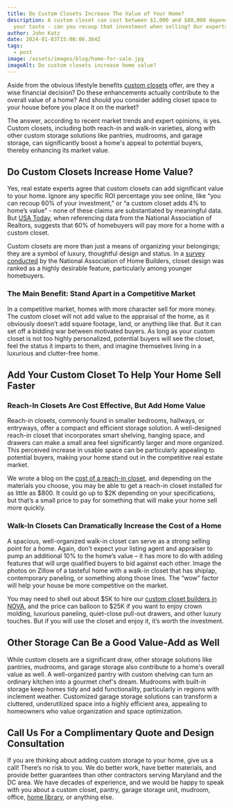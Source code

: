 ```yaml
---
title: Do Custom Closets Increase The Value of Your Home?
description: A custom closet can cost between $1,000 and $80,000 depending on
  your taste - can you recoup that investment when selling? Our experts discuss.
author: John Katz
date: 2024-01-03T15:08:06.364Z
tags:
  - post
image: /assets/images/blog/home-for-sale.jpg
imageAlt: Do custom closets increase home value?
---
```

<!--StartFragment-->

Aside from the obvious lifestyle benefits [custom closets](https://myclosetguys.com/washington-dc-custom-closets/) offer, are they a wise financial decision? Do these enhancements actually contribute to the overall value of a home? And should you consider adding closet space to your house before you place it on the market?

The answer, according to recent market trends and expert opinions, is yes. Custom closets, including both reach-in and walk-in varieties, along with other custom storage solutions like pantries, mudrooms, and garage storage, can significantly boost a home's appeal to potential buyers, thereby enhancing its market value.

## Do Custom Closets Increase Home Value?

Yes, real estate experts agree that custom closets can add significant value to your home. Ignore any specific ROI percentage you see online, like “you can recoup 60% of your investment,” or “a custom closet adds 4% to home’s value” - none of these claims are substantiated by meaningful data. But [USA Today](https://www.usatoday.com/story/money/personalfinance/2013/04/28/24-7-home-features/2106203/), when referencing data from the National Association of Realtors, suggests that 60% of homebuyers will pay more for a home with a custom closet.

Custom closets are more than just a means of organizing your belongings; they are a symbol of luxury, thoughtful design and status. In a [survey conducted](https://eyeonhousing.org/wp-content/uploads/2015/01/Home-Trends-2015.pdf?_ga=1.46334126.848939554.1431376310) by the National Association of Home Builders, closet design was ranked as a highly desirable feature, particularly among younger homebuyers.

### The Main Benefit: Stand Apart in a Competitive Market

In a competitive market, homes with more character sell for more money. The custom closet will not add value to the appraisal of the home, as it obviously doesn’t add square footage, land, or anything like that. But it can set off a bidding war between motivated buyers. As long as your custom closet is not too highly personalized, potential buyers will see the closet, feel the status it imparts to them, and imagine themselves living in a luxurious and clutter-free home.

## Add Your Custom Closet To Help Your Home Sell Faster

### Reach-In Closets Are Cost Effective, But Add Home Value

Reach-in closets, commonly found in smaller bedrooms, hallways, or entryways, offer a compact and efficient storage solution. A well-designed reach-in closet that incorporates smart shelving, hanging space, and drawers can make a small area feel significantly larger and more organized. This perceived increase in usable space can be particularly appealing to potential buyers, making your home stand out in the competitive real estate market.

We wrote a blog on the [cost of a reach-in closet](https://myclosetguys.com/blog/how-much-does-a-custom-closet-cost/), and depending on the materials you choose, you may be able to get a reach-in closet installed for as little as $800. It could go up to $2K depending on your specifications, but that’s a small price to pay for something that will make your home sell more quickly.

### Walk-In Closets Can Dramatically Increase the Cost of a Home

A spacious, well-organized walk-in closet can serve as a strong selling point for a home. Again, don’t expect your listing agent and appraiser to pump an additional 10% to the home’s value – it has more to do with adding features that will urge qualified buyers to bid against each other. Image the photos on Zillow of a tasteful home with a walk-in closet that has shiplap, contemporary paneling, or something along those lines. The “wow” factor will help your house be more competitive on the market.

You may need to shell out about $5K to hire our [custom closet builders in NOVA](https://myclosetguys.com/northern-va-custom-closets/), and the price can balloon to $25K if you want to enjoy crown molding, luxurious paneling, quiet-close pull-out drawers, and other luxury touches. But if you will use the closet and enjoy it, it’s worth the investment.

## Other Storage Can Be a Good Value-Add as Well

While custom closets are a significant draw, other storage solutions like pantries, mudrooms, and garage storage also contribute to a home's overall value as well. A well-organized pantry with custom shelving can turn an ordinary kitchen into a gourmet chef's dream. Mudrooms with built-in storage keep homes tidy and add functionality, particularly in regions with inclement weather. Customized garage storage solutions can transform a cluttered, underutilized space into a highly efficient area, appealing to homeowners who value organization and space optimization.

## Call Us For a Complimentary Quote and Design Consultation

If you are thinking about adding custom storage to your home, give us a call! There’s no risk to you. We do better work, have better materials, and provide better guarantees than other contractors serving Maryland and the DC area. We have decades of experience, and we would be happy to speak with you about a custom closet, pantry, garage storage unit, mudroom, office, [home library](https://myclosetguys.com/home-library-nova-dc), or anything else.

<!--EndFragment-->